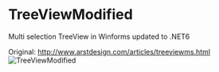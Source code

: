 # TreeViewModified
Multi selection TreeView in Winforms updated to .NET6

Original: http://www.arstdesign.com/articles/treeviewms.html 
![TreeViewModified](https://github.com/castellanoj/TreeViewModified/assets/94294905/69b82b97-c2f5-4c9d-a579-425444b8e152)
